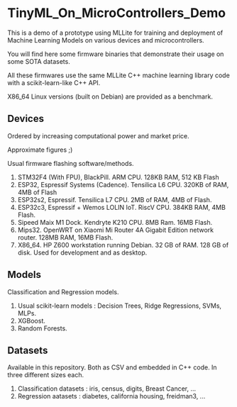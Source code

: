# TinyML_On_MicroControllers_Demo

This is a demo of a prototype using MLLite for training and deployment of Machine Learning Models on various devices and microcontrollers.

You will find here some firmware binaries that demonstrate their usage on some SOTA datasets.

All these firmwares use the same MLLite C++ machine learning library code with a scikit-learn-like C++ API.

X86_64 Linux versions (built on Debian) are provided as a benchmark.


## Devices

Ordered by increasing computational power and market price.

Approximate figures ;)

Usual firmware flashing software/methods.

1. STM32F4 (With FPU),  BlackPill. ARM CPU. 128KB RAM, 512 KB Flash
2. ESP32, Espressif Systems (Cadence). Tensilica L6 CPU. 320KB of RAM, 4MB of Flash
3. ESP32s2, Espressif. Tensilica L7 CPU. 2MB of RAM, 4MB of Flash.
4. ESP32c3, Espressif + Wemos LOLIN IoT. RiscV CPU. 384KB RAM, 4MB Flash.
5. Sipeed Maix M1 Dock. Kendryte K210 CPU. 8MB Ram. 16MB Flash.
6. Mips32. OpenWRT on Xiaomi Mi Router 4A Gigabit Edition network router. 128MB RAM, 16MB Flash.
7. X86_64. HP Z600 workstation running Debian. 32 GB of RAM. 128 GB of disk. Used for development and as desktop.

## Models

Classification and Regression models.

1. Usual scikit-learn models : Decision Trees, Ridge Regressions, SVMs, MLPs.
2. XGBoost.
3. Random Forests.

## Datasets

Available in this repository. Both as CSV and embedded in C++ code. In three different sizes each.


1. Classification datasets : iris, census, digits, Breast Cancer, ...
2. Regression aatasets : diabetes, california housing, freidman3, ...
